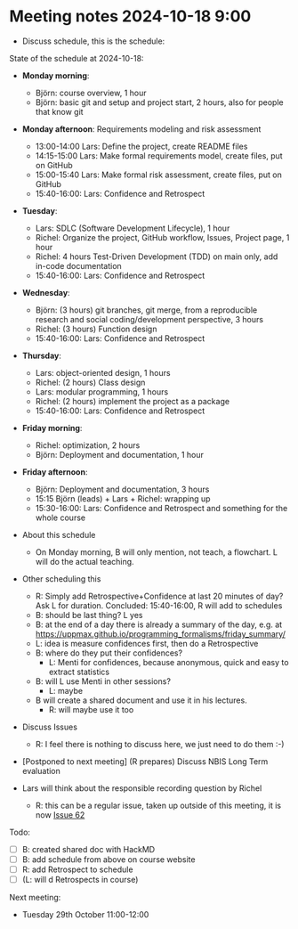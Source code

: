 # Meeting notes 2024-10-18 9:00

- Discuss schedule, this is the schedule:

State of the schedule at 2024-10-18:

- **Monday morning**:
    - Björn: course overview, 1 hour
    - Björn: basic git and setup and project start, 2 hours, also for people that know git
- **Monday afternoon**: Requirements modeling and risk assessment
    - 13:00-14:00 Lars: Define the project, create README files
    - 14:15-15:00 Lars: Make formal requirements model, create files, put on GitHub
    - 15:00-15:40 Lars: Make formal risk assessment, create files, put on GitHub
    - 15:40-16:00: Lars: Confidence and Retrospect
- **Tuesday**:
    - Lars: SDLC (Software Development Lifecycle), 1 hour
    - Richel: Organize the project, GitHub workflow, Issues, Project page, 1 hour
    - Richel: 4 hours Test-Driven Development (TDD) on main only,
    add in-code documentation
    - 15:40-16:00: Lars: Confidence and Retrospect
- **Wednesday**:
    - Björn: (3 hours) git branches, git merge, from a reproducible research and social coding/development perspective, 3 hours
    - Richel: (3 hours) Function design
    - 15:40-16:00: Lars: Confidence and Retrospect
- **Thursday**:
    - Lars: object-oriented design, 1 hours
    - Richel: (2 hours) Class design
    - Lars: modular programming, 1 hours
    - Richel: (2 hours) implement the project as a package
    - 15:40-16:00: Lars: Confidence and Retrospect
- **Friday morning**:
    - Richel: optimization, 2 hours
    - Björn: Deployment and documentation, 1 hour
- **Friday afternoon**:
    - Björn: Deployment and documentation, 3 hours
    - 15:15 Björn (leads) + Lars + Richel: wrapping up
    - 15:30-16:00: Lars: Confidence and Retrospect and something for the whole course

- About this schedule
    - On Monday morning, B will only mention, not teach, a flowchart.
    L will do the actual teaching.

- Other scheduling this
    - R: Simply add Retrospective+Confidence at last 20 minutes of day?
    Ask L for duration.
    Concluded: 15:40-16:00, R will add to schedules
    - B: should be last thing? L yes
    - B: at the end of a day there is already a summary of the day, e.g. at
    <https://uppmax.github.io/programming_formalisms/friday_summary/>
    - L: idea is measure confidences first, then do a Retrospective
    - B: where do they put their confidences?
        - L: Menti for confidences, because anonymous, quick and easy to
      extract statistics
    - B: will L use Menti in other sessions?
        - L: maybe
    - B will create a shared document and use it in his lectures.
        - R: will maybe use it too
- Discuss Issues
    - R: I feel there is nothing to discuss here, we just need to do them :-)
- [Postponed to next meeting] (R prepares) Discuss NBIS Long Term evaluation
- Lars will think about the responsible recording question by Richel
    - R: this can be a regular issue, taken up outside of this meeting,
    it is now [Issue 62](https://github.com/UPPMAX/programming_formalisms/issues/62)

Todo:

- [ ] B: created shared doc with HackMD
- [ ] B: add schedule from above on course website
- [ ] R: add Retrospect to schedule
- [ ] (L: will d Retrospects in course)

Next meeting:

- Tuesday 29th October 11:00-12:00

